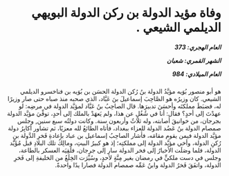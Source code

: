 <h1 dir="rtl">وفاة مؤيد الدولة بن ركن الدولة البويهي الديلمي الشيعي .</h1>

<h5 dir="rtl">العام الهجري:  373

الشهر القمري: شعبان

العام الميلادي: 984</h5>

<p dir="rtl">هو أبو منصور بُوَيه مؤيَّدُ الدولة بنُ رُكن الدولة الحسَن بن بُوَيه بن فناخسرو الديلمي الشيعي. كان وزيرُه هو الصَّاحِبَ إسماعيلَ بنَ عَبَّاد، الذي صحبه منذ صباه حتى صار وزيرًا له، فضبَطَ مملكتَه وأحسَنَ تدبيرَها. قال الصاحِبُ بنُ عَبَّاد لمؤيَّد الدولة في مرضِه: لو عهدْتَ إلى أحدٍ؟ فقال: أنا في شُغُلٍ عن هذا، ولم يَعهَدْ بالملك إلى أحدٍ، توفِّيَ مؤيَّد الدولة بجرجان، من خوانيقَ أصابته، وله ثلاثٌ وأربعون سنة. وكانت دولتُه سبع سنين, وجلس صمصام الدولة بنُ عَضُد الدولة للعزاء ببغداد، فأتاه الطائعُ لله معزيًا، ثم تشاور أكابِرُ دولة مؤيَّد الدولة فيمن يقوم مقامَه، فأشار الصاحِبُ إسماعيل بن عباد بإعادةِ فَخرِ الدَّولة بنِ رُكنِ الدولة، وأخي مؤيَّد الدولة إلى مملكتِه؛ إذ هو كبيرُ البيتِ، ومالِكُ تلك البلادِ قبل مُؤَيَّد الدولة، فلما وصَلَت الأخبارُ إلى فخر الدولة سار إلى جرجان، فلَقِيَه العسكر بالطاعة، وجلس في دست ملكيٍّ في رمضان بغير مِنَّةٍ لأحدٍ، وسُيِّرَت الخِلَعُ من الخليفةِ إلى فَخرِ الدولة، واتفَقَ فَخرُ الدولة وابنُ عَمِّه صمصام الدولة فصارا يدًا واحدةً.</p></br>
